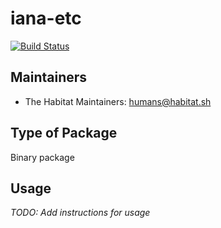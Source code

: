 # iana-etc

[![Build Status](https://dev.azure.com/chefcorp-partnerengineering/Chef%20Base%20Plans/_apis/build/status/chef-base-plans.iana-etc?branchName=master)](https://dev.azure.com/chefcorp-partnerengineering/Chef%20Base%20Plans/_build/latest?definitionId=154&branchName=master)

## Maintainers

* The Habitat Maintainers: <humans@habitat.sh>

## Type of Package

Binary package

## Usage

*TODO: Add instructions for usage*
